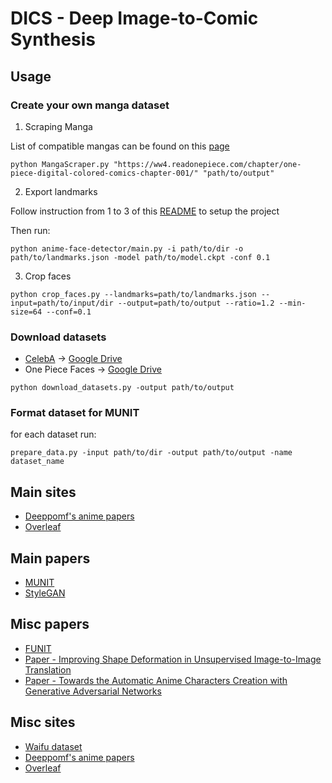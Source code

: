 # DICS - Deep Image-to-Comic Synthesis

## Usage

### Create your own manga dataset

1. Scraping Manga

List of compatible mangas can be found on this [page](https://ww1.animecruzers.io/read-manga/)

```
python MangaScraper.py "https://ww4.readonepiece.com/chapter/one-piece-digital-colored-comics-chapter-001/" "path/to/output"
```

2. Export landmarks

Follow instruction from 1 to 3 of this [README](https://github.com/couver-v/anime-face-detector/blob/master/README.md) to setup the project

Then run:
```
python anime-face-detector/main.py -i path/to/dir -o path/to/landmarks.json -model path/to/model.ckpt -conf 0.1
```

3. Crop faces

```
python crop_faces.py --landmarks=path/to/landmarks.json --input=path/to/input/dir --output=path/to/output --ratio=1.2 --min-size=64 --conf=0.1
```

### Download datasets
- [CelebA](http://mmlab.ie.cuhk.edu.hk/projects/CelebA.html) -> [Google Drive](https://drive.google.com/open?id=0B7EVK8r0v71pWEZsZE9oNnFzTm8)
- One Piece Faces -> [Google Drive](https://drive.google.com/open?id=1HHicP1ZgcL0VeuZA41P57R4ag_KKAX-B)

```
python download_datasets.py -output path/to/output
```

### Format dataset for MUNIT

for each dataset run:
```
prepare_data.py -input path/to/dir -output path/to/output -name dataset_name
```

## Main sites
* [Deeppomf's anime papers](https://github.com/deeppomf/DeepLearningAnimePapers)
* [Overleaf](https://www.overleaf.com/project/5cca6bb602327479035358ae)

## Main papers
* [MUNIT](https://github.com/NVlabs/MUNIT)
* [StyleGAN](https://github.com/NVlabs/stylegan)

## Misc papers
* [FUNIT](https://nvlabs.github.io/FUNIT/)
* [Paper - Improving Shape Deformation in Unsupervised Image-to-Image Translation](https://arxiv.org/pdf/1808.04325.pdf)
* [Paper - Towards the Automatic Anime Characters Creation with Generative Adversarial Networks](https://arxiv.org/pdf/1708.05509.pdf)

## Misc sites
* [Waifu dataset](https://www.thiswaifudoesnotexist.net/example-30.jpg)
* [Deeppomf's anime papers](https://github.com/deeppomf/DeepLearningAnimePapers)
* [Overleaf](https://www.overleaf.com/project/5cca6bb602327479035358ae)